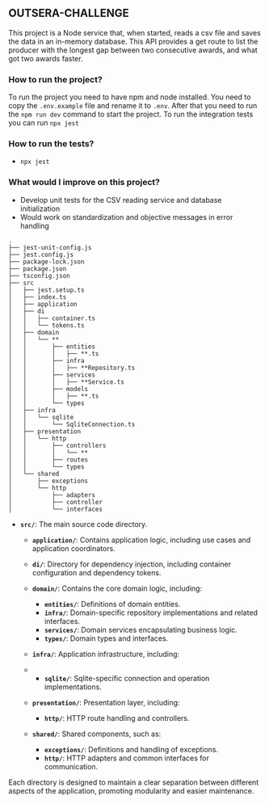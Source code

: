 ## OUTSERA-CHALLENGE

This project is a Node service that, when started, reads a csv file and saves the data in an in-memory database. This API provides a get route to list the producer with the longest gap between two consecutive awards, and what
got two awards faster.

### How to run the project?

To run the project you need to have npm and node installed. You need to copy the `.env.example` file and rename it to `.env`. After that you need to run the `npm run dev` command to start the project. To run the integration tests you can run `npx jest`

### How to run the tests?

- `npx jest`

### What would I improve on this project?

- Develop unit tests for the CSV reading service and database initialization
- Would work on standardization and objective messages in error handling

```
.
├── jest-unit-config.js
├── jest.config.js
├── package-lock.json
├── package.json
├── tsconfig.json
├── src
│   ├── jest.setup.ts
│   ├── index.ts
│   ├── application
│   ├── di
│   │   ├── container.ts
│   │   └── tokens.ts
│   ├── domain
│   │   └── **
│   │       ├── entities
│   │       │   ├── **.ts
│   │       ├── infra
│   │       │   ├── **Repository.ts
│   │       ├── services
│   │       │   ├── **Service.ts
│   │       ├── models
│   │       │   ├── **.ts
│   │       └── types
│   ├── infra
│   │   └── sqlite
│   │       └── SqliteConnection.ts
│   ├── presentation
│   │   └── http
│   │       ├── controllers
│   │       │   └── **
│   │       ├── routes
│   │       └── types
│   └── shared
│       ├── exceptions
│       └── http
│           ├── adapters
│           ├── controller
│           └── interfaces
```

- **`src/`**: The main source code directory.

  - **`application/`**: Contains application logic, including use cases and application coordinators.

  - **`di/`**: Directory for dependency injection, including container configuration and dependency tokens.

  - **`domain/`**: Contains the core domain logic, including:

    - **`entities/`**: Definitions of domain entities.
    - **`infra/`**: Domain-specific repository implementations and related interfaces.
    - **`services/`**: Domain services encapsulating business logic.
    - **`types/`**: Domain types and interfaces.

  - **`infra/`**: Application infrastructure, including:
  - - **`sqlite/`**: Sqlite-specific connection and operation implementations.

  - **`presentation/`**: Presentation layer, including:

    - **`http/`**: HTTP route handling and controllers.

  - **`shared/`**: Shared components, such as:
    - **`exceptions/`**: Definitions and handling of exceptions.
    - **`http/`**: HTTP adapters and common interfaces for communication.

Each directory is designed to maintain a clear separation between different aspects of the application, promoting modularity and easier maintenance.
